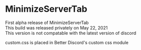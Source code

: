# MinimizeServerTab
First alpha release of MinimizeServerTab
<br> This build was released privately on May 22, 2021
<br> This version is not compatable with the latest version of discord

custom.css is placed in Better Discord's custom css module
